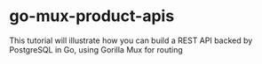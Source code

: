 # go-mux-product-apis

This tutorial will illustrate how you can build a REST API backed by PostgreSQL in Go, using Gorilla Mux for routing

